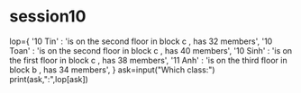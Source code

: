 # session10
lop={
    '10 Tin' : 'is on the second floor in block c , has 32 members',
    '10 Toan' : 'is on the second floor in block c , has 40 members',
    '10 Sinh' : 'is on the first floor in block c , has 38 members',
    '11 Anh' : 'is on the third floor in block b , has 34 members',
}
ask=input("Which class:")
print(ask,":",lop[ask])
